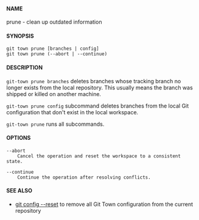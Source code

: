 #### NAME

prune - clean up outdated information

#### SYNOPSIS

```
git town prune [branches | config]
git town prune (--abort | --continue)
```

#### DESCRIPTION

`git-town prune branches` deletes branches whose tracking branch no longer exists
from the local repository.
This usually means the branch was shipped or killed on another machine.

`git-town prune config` subcommand deletes branches from the local Git configuration
that don't exist in the local workspace.

`git-town prune` runs all subcommands.


#### OPTIONS

```
--abort
    Cancel the operation and reset the workspace to a consistent state.

--continue
    Continue the operation after resolving conflicts.
```

#### SEE ALSO
* [git config --reset](config.md) to remove all Git Town configuration from the current repository
